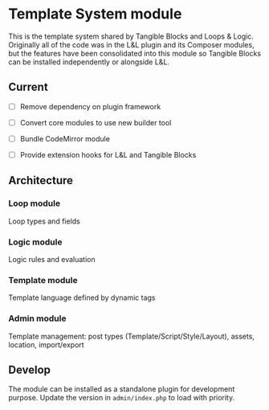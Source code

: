 # Template System module

This is the template system shared by Tangible Blocks and Loops & Logic. Originally all of the code was in the L&L plugin and its Composer modules, but the features have been consolidated into this module so Tangible Blocks can be installed independently or alongside L&L.


## Current

- [ ] Remove dependency on plugin framework
- [ ] Convert core modules to use new builder tool
- [ ] Bundle CodeMirror module
- [ ] Provide extension hooks for L&L and Tangible Blocks


## Architecture

### Loop module

Loop types and fields

### Logic module

Logic rules and evaluation

### Template module

Template language defined by dynamic tags

### Admin module

Template management: post types (Template/Script/Style/Layout), assets, location, import/export


## Develop

The module can be installed as a standalone plugin for development purpose. Update the version in `admin/index.php` to load with priority.

